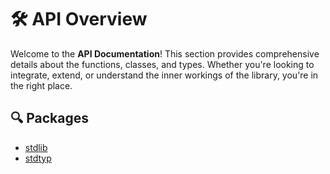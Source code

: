 # 🛠️ API Overview

Welcome to the **API Documentation**!
This section provides comprehensive details about the functions, classes, and types.
Whether you're looking to integrate, extend, or understand the inner workings of the library, you're in the right place.

## 🔍 Packages
- [stdlib](/api/gen/stdlib/src/)
- [stdtyp](/api/gen/stdtyp/src/)
